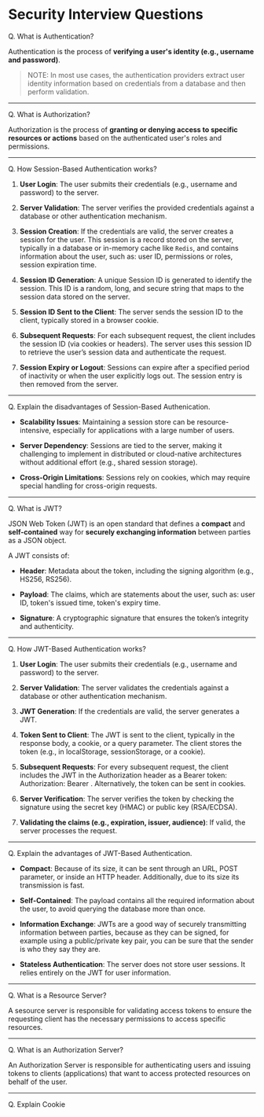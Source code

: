 # Security Interview Questions

Q. What is Authentication?

Authentication is the process of **verifying a user's identity (e.g., username and password)**.

> NOTE: In most use cases, the authentication providers extract user identity information based on credentials from a database and then perform validation. 

---

Q. What is Authorization?

Authorization is the process of **granting or denying access to specific resources or actions** based on the authenticated user's roles and permissions. 

---

Q. How Session-Based Authentication works?

1. **User Login**: The user submits their credentials (e.g., username and password) to the server.

2. **Server Validation**: The server verifies the provided credentials against a database or other authentication mechanism.

3. **Session Creation**: If the credentials are valid, the server creates a session for the user. This session is a record stored on the server, typically in a database or in-memory cache like `Redis`, and contains information about the user, such as: user ID, permissions or roles, session expiration time.

4. **Session ID Generation**: A unique Session ID is generated to identify the session. This ID is a random, long, and secure string that maps to the session data stored on the server.

5. **Session ID Sent to the Client**: The server sends the session ID to the client, typically stored in a browser cookie.

6. **Subsequent Requests**: For each subsequent request, the client includes the session ID (via cookies or headers). The server uses this session ID to retrieve the user’s session data and authenticate the request.

7. **Session Expiry or Logout**: Sessions can expire after a specified period of inactivity or when the user explicitly logs out. The session entry is then removed from the server.

---

Q. Explain the disadvantages of Session-Based Authenication.

- **Scalability Issues**: Maintaining a session store can be resource-intensive, especially for applications with a large number of users.

- **Server Dependency**: Sessions are tied to the server, making it challenging to implement in distributed or cloud-native architectures without additional effort (e.g., shared session storage).

- **Cross-Origin Limitations**: Sessions rely on cookies, which may require special handling for cross-origin requests.

---

Q. What is JWT?

JSON Web Token (JWT) is an open standard that defines a **compact** and **self-contained** way for **securely exchanging information** between parties as a JSON object.

A JWT consists of:

- **Header**: Metadata about the token, including the signing algorithm (e.g., HS256, RS256).

- **Payload**: The claims, which are statements about the user, such as: user ID, token's issued time, token's expiry time.

- **Signature**: A cryptographic signature that ensures the token’s integrity and authenticity.

---

Q. How JWT-Based Authentication works?

1. **User Login**: The user submits their credentials (e.g., username and password) to the server.

2. **Server Validation**: The server validates the credentials against a database or other authentication mechanism.

3. **JWT Generation**: If the credentials are valid, the server generates a JWT. 

4. **Token Sent to Client**: The JWT is sent to the client, typically in the response body, a cookie, or a query parameter. The client stores the token (e.g., in localStorage, sessionStorage, or a cookie).

5. **Subsequent Requests**: For every subsequent request, the client includes the JWT in the Authorization header as a Bearer token: Authorization: Bearer <JWT>. Alternatively, the token can be sent in cookies.

6. **Server Verification**: The server verifies the token by checking the signature using the secret key (HMAC) or public key (RSA/ECDSA).

7. **Validating the claims (e.g., expiration, issuer, audience)**: If valid, the server processes the request.

---

Q. Explain the advantages of JWT-Based Authentication.

- **Compact**: Because of its size, it can be sent through an URL, POST parameter, or inside an HTTP header. Additionally, due to its size its transmission is fast.

- **Self-Contained**: The payload contains all the required information about the user, to avoid querying the database more than once.

- **Information Exchange**: JWTs are a good way of securely transmitting information between parties, because as they can be signed, for example using a public/private key pair, you can be sure that the sender is who they say they are.

- **Stateless Authentication**: The server does not store user sessions. It relies entirely on the JWT for user information.

---

Q.  What is a Resource Server?

A sesource server is responsible for validating access tokens to ensure the requesting client has the necessary permissions to access specific resources.

---

Q. What is an Authorization Server?

An Authorization Server is responsible for authenticating users and issuing tokens to clients (applications) that want to access protected resources on behalf of the user. 

---

Q. Explain Cookie

